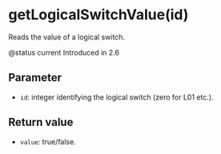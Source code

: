 # getLogicalSwitchValue(id)

Reads the value of a logical switch.

@status current Introduced in 2.6

## Parameter

* `id`: integer identifying the logical switch (zero for L01 etc.).

## Return value

* `value`: true/false.
